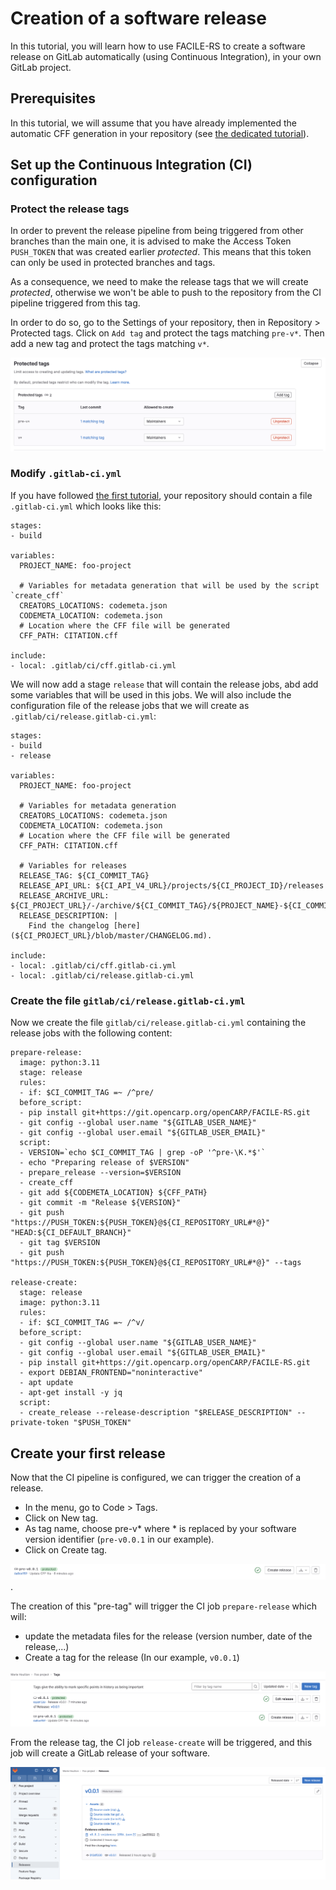 # Creation of a software release

In this tutorial, you will learn how to use FACILE-RS to create a software release on GitLab automatically (using Continuous Integration), in your own GitLab project.

## Prerequisites

In this tutorial, we will assume that you have already implemented the automatic CFF generation in your repository (see [the dedicated tutorial](01_automatic_cff_generation.md)).

## Set up the Continuous Integration (CI) configuration

### Protect the release tags

In order to prevent the release pipeline from being triggered from other branches than the main one, it is advised to make the Access Token `PUSH_TOKEN` that was created earlier _protected_. This means that this token can only be used in protected branches and tags.

As a consequence, we need to make the release tags that we will create _protected_, otherwise we won't be able to push to the repository from the CI pipeline triggered from this tag.

In order to do so, go to the Settings of your repository, then in Repository > Protected tags. Click on `Add tag` and protect the tags matching `pre-v*`. Then add a new tag and protect the tags matching `v*`.

![Illustration of protected tags in GitLab](images/protected_tags.png)


### Modify `.gitlab-ci.yml`

If you have followed [the first tutorial](01_automatic_cff_generation.md), your repository should contain a file `.gitlab-ci.yml` which looks like this:
```
stages:
- build

variables:
  PROJECT_NAME: foo-project
  
  # Variables for metadata generation that will be used by the script `create_cff`
  CREATORS_LOCATIONS: codemeta.json
  CODEMETA_LOCATION: codemeta.json
  # Location where the CFF file will be generated
  CFF_PATH: CITATION.cff

include:
- local: .gitlab/ci/cff.gitlab-ci.yml
```

We will now add a stage `release` that will contain the release jobs, abd add some variables that will be used in this jobs.
We will also include the configuration file of the release jobs that we will create as `.gitlab/ci/release.gitlab-ci.yml`:
```
stages:
- build
- release

variables:
  PROJECT_NAME: foo-project
  
  # Variables for metadata generation
  CREATORS_LOCATIONS: codemeta.json
  CODEMETA_LOCATION: codemeta.json
  # Location where the CFF file will be generated
  CFF_PATH: CITATION.cff

  # Variables for releases
  RELEASE_TAG: ${CI_COMMIT_TAG}
  RELEASE_API_URL: ${CI_API_V4_URL}/projects/${CI_PROJECT_ID}/releases
  RELEASE_ARCHIVE_URL: ${CI_PROJECT_URL}/-/archive/${CI_COMMIT_TAG}/${PROJECT_NAME}-${CI_COMMIT_TAG}.tar.gz
  RELEASE_DESCRIPTION: |
    Find the changelog [here](${CI_PROJECT_URL}/blob/master/CHANGELOG.md).

include:
- local: .gitlab/ci/cff.gitlab-ci.yml
- local: .gitlab/ci/release.gitlab-ci.yml
```

### Create the file `gitlab/ci/release.gitlab-ci.yml`

Now we create the file `gitlab/ci/release.gitlab-ci.yml` containing the release jobs with the following content:
```
prepare-release:
  image: python:3.11
  stage: release
  rules:
  - if: $CI_COMMIT_TAG =~ /^pre/
  before_script:
  - pip install git+https://git.opencarp.org/openCARP/FACILE-RS.git
  - git config --global user.name "${GITLAB_USER_NAME}"
  - git config --global user.email "${GITLAB_USER_EMAIL}"
  script:
  - VERSION=`echo $CI_COMMIT_TAG | grep -oP '^pre-\K.*$'`
  - echo "Preparing release of $VERSION"
  - prepare_release --version=$VERSION
  - create_cff
  - git add ${CODEMETA_LOCATION} ${CFF_PATH}
  - git commit -m "Release ${VERSION}"
  - git push "https://PUSH_TOKEN:${PUSH_TOKEN}@${CI_REPOSITORY_URL#*@}" "HEAD:${CI_DEFAULT_BRANCH}"
  - git tag $VERSION
  - git push "https://PUSH_TOKEN:${PUSH_TOKEN}@${CI_REPOSITORY_URL#*@}" --tags

release-create:
  stage: release
  image: python:3.11
  rules:
  - if: $CI_COMMIT_TAG =~ /^v/
  before_script:
  - git config --global user.name "${GITLAB_USER_NAME}"
  - git config --global user.email "${GITLAB_USER_EMAIL}"
  - pip install git+https://git.opencarp.org/openCARP/FACILE-RS.git
  - export DEBIAN_FRONTEND="noninteractive"
  - apt update
  - apt-get install -y jq
  script:
  - create_release --release-description "$RELEASE_DESCRIPTION" --private-token "$PUSH_TOKEN"
``` 

## Create your first release

Now that the CI pipeline is configured, we can trigger the creation of a release.

* In the menu, go to Code > Tags.
* Click on New tag.
* As tag name, choose pre-v* where * is replaced by your software version identifier (`pre-v0.0.1` in our example).
* Click on Create tag.

![Pre-release tag](images/pre-tag.png).

The creation of this "pre-tag" will trigger the CI job `prepare-release` which will:
- update the metadata files for the release (version number, date of the release,...)
- Create a tag for the release (In our example, `v0.0.1`)

![Release tag](images/tags.png)

From the release tag, the CI job `release-create` will be triggered, and this job will create a GitLab release of your software.

![Release on GitLab](images/gitlab-release.png)

